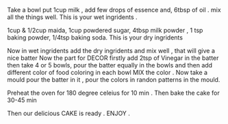 Take a bowl put 
1cup milk ,
add few drops of essence and,
 6tbsp of oil .
 mix all the things well.
This is your wet ingridents .

1cup & 1/2cup maida,
1cup powdered sugar,
4tbsp milk powder ,
1 tsp baking powder,
1/4tsp baking soda.
This is your dry ingridents

Now in wet ingridents add the dry ingridents and mix well , that will give a nice batter 
Now the part for DECOR firstly add 2tsp of Vinegar in the batter then 
take 4 or 5 bowls, pour the batter equally in the bowls and then add different color of food coloring in each bowl 
MIX the color . Now take a mould pour the batter in it , pour the colors in randon patterns in the mould.

Preheat the oven for 180 degree celeius for 10 min .
Then bake the cake for 30-45 min 

Then our delicious CAKE is ready . ENJOY .







